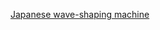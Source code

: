 ---
layout: post
wordpress_id: 698
wordpress_url: http://noesbueno.com/archives/698
date: '2010-06-29 08:00:34 -0500'
date_gmt: '2010-06-29 13:00:34 -0500'
body: |
  <p><a href="http://feedproxy.google.com/~r/LostAtEMinor/~3/y1MDmwFPxNQ/">Japanese wave-shaping machine</a></p>
---